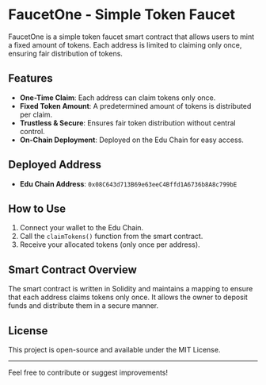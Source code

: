 # FaucetOne - Simple Token Faucet

FaucetOne is a simple token faucet smart contract that allows users to mint a fixed amount of tokens. Each address is limited to claiming only once, ensuring fair distribution of tokens.

## Features

- **One-Time Claim**: Each address can claim tokens only once.
- **Fixed Token Amount**: A predetermined amount of tokens is distributed per claim.
- **Trustless & Secure**: Ensures fair token distribution without central control.
- **On-Chain Deployment**: Deployed on the Edu Chain for easy access.

## Deployed Address

- **Edu Chain Address**: `0x08C643d713B69e63eeC4Bffd1A6736b8A8c799bE`

## How to Use

1. Connect your wallet to the Edu Chain.
2. Call the `claimTokens()` function from the smart contract.
3. Receive your allocated tokens (only once per address).

## Smart Contract Overview

The smart contract is written in Solidity and maintains a mapping to ensure that each address claims tokens only once. It allows the owner to deposit funds and distribute them in a secure manner.

## License

This project is open-source and available under the MIT License.

---

Feel free to contribute or suggest improvements!
